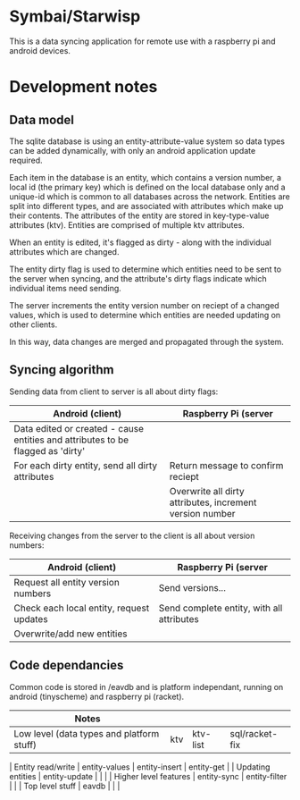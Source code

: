 Symbai/Starwisp
===============

This is a data syncing application for remote use with a raspberry pi and
android devices.

Development notes
=================

Data model
----------

The sqlite database is using an entity-attribute-value system so data types can
be added dynamically, with only an android application update required.

Each item in the database is an entity, which contains a version number,
a local id (the primary key) which is defined on the local database only
and a unique-id which is common to all databases across the
network. Entities are split into different types, and are associated
with attributes which make up their contents. The attributes of the
entity are stored in key-type-value attributes (ktv). Entities are
comprised of multiple ktv attributes.

When an entity is edited, it's flagged as dirty - along with the
individual attributes which are changed.

The entity dirty flag is used to determine which entities need to be
sent to the server when syncing, and the attribute's dirty flags
indicate which individual items need sending.

The server increments the entity version number on reciept of a changed
values, which is used to determine which entities are needed updating on
other clients.

In this way, data changes are merged and propagated through the system.


Syncing algorithm
-----------------

Sending data from client to server is all about dirty flags:

| Android (client)              |   Raspberry Pi (server       |
|-------------------------------|------------------------------|
| Data edited or created - cause entities and attributes to be flagged as 'dirty' |      |
| For each dirty entity, send all dirty attributes | Return message to confirm reciept |
|                               | Overwrite all dirty attributes, increment version number |

Receiving changes from the server to the client is all about version numbers:

| Android (client)              |   Raspberry Pi (server       |
|-------------------------------|------------------------------|
| Request all entity version numbers | Send versions...      |
| Check each local entity, request updates | Send complete entity, with all attributes |
| Overwrite/add new entities    |  |


Code dependancies
-----------------

Common code is stored in /eavdb and is platform independant, running on android (tinyscheme) and raspberry pi (racket).

| Notes |   |  |  |
|------|---|--|--|
| Low level (data types and platform stuff) | ktv | ktv-list | sql/racket-fix |


| Entity read/write | entity-values  | entity-insert | entity-get |
| Updating entities | entity-update | | |
| Higher level features | entity-sync | entity-filter | |
| Top level stuff | eavdb | | |
